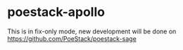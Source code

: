 # poestack-apollo

This is in fix-only mode, new development will be done on https://github.com/PoeStack/poestack-sage
